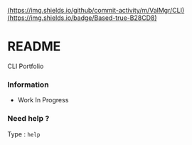 [(https://img.shields.io/github/commit-activity/m/ValMgr/CLI)](https://img.shields.io/github/commit-activity/m/ValMgr/CLI)
[(https://img.shields.io/badge/Based-true-B28CD8)](https://img.shields.io/badge/Based-true-B28CD8)

# README #

CLI Portfolio

### Information ###

* Work In Progress

### Need help ? ###

Type : ```help ```

